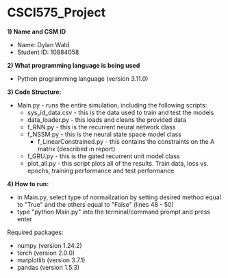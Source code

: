# CSCI575_Project

**1) Name and CSM ID**

- Name: Dylan Wald
- Student ID: 10884058

**2) What programming language is being used**

 - Python programming language (version 3.11.0)

**3) Code Structure:**

- Main.py - runs the entire simulation, including the following scripts:
    - sys_id_data.csv - this is the data used to train and test the models
    - data_loader.py - this loads and cleans the provided data
    - f_RNN.py - this is the recurrent neural network class
    - f_NSSM.py - this is the neural state space model class
        - f_LinearConstrained.py - this contains the constraints on the A matrix (described in report)
    - f_GRU.py - this is the gated recurrent unit model class
    - plot_all.py - this script plots all of the results. Train data, loss vs. epochs, training performance and test performance

**4) How to run:**

- in Main.py, select type of normailzation by setting desired method equal to "True" and the others equal to "False" (lines 48 - 50)
- type "python Main.py" into the terminal/command prompt and press enter

Required packages:
- numpy (version 1.24.2)
- torch (version 2.0.0)
- matplotlib (version 3.7.1)
- pandas (version 1.5.3)